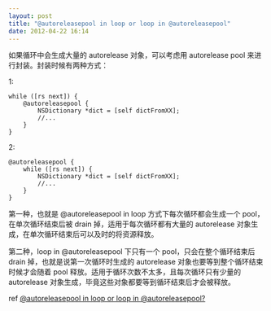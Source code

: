 ```yaml
---
layout: post
title: "@autoreleasepool in loop or loop in @autoreleasepool"
date: 2012-04-22 16:14
---
```


如果循环中会生成大量的 autorelease 对象，可以考虑用 autorelease pool 来进行封装。封装时候有两种方式：

1:

```
while ([rs next]) {
    @autoreleasepool {
        NSDictionary *dict = [self dictFromXX];
        //...
    }
}
```

2:

```
@autoreleasepool {
    while ([rs next]) {
        NSDictionary *dict = [self dictFromXX];
        //...
    }
}
```

第一种，也就是 @autoreleasepool in loop 方式下每次循环都会生成一个 pool，在单次循环结束后被 drain 掉，适用于每次循环都有大量的 autorelease 对象生成，在单次循环结束后可以及时的将资源释放。

第二种，loop in @autoreleasepool 下只有一个 pool，只会在整个循环结束后 drain 掉，也就是说第一次循环时生成的 autorelease 对象也要等到整个循环结束时候才会随着 pool 释放。适用于循环次数不太多，且每次循环只有少量的 autorelease 对象生成，毕竟这些对象都要等到循环结束后才会被释放。

ref [@autoreleasepool in loop or loop in @autoreleasepool?][1]

[1]:http://stackoverflow.com/questions/10121345/autoreleasepool-in-loop-or-loop-in-autoreleasepool

